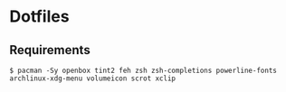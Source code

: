 # Dotfiles

## Requirements

```
$ pacman -Sy openbox tint2 feh zsh zsh-completions powerline-fonts archlinux-xdg-menu volumeicon scrot xclip
```
